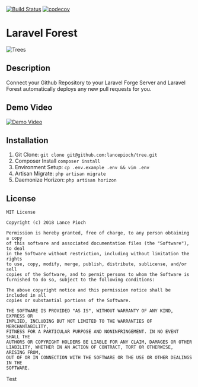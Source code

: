 [![Build Status](https://travis-ci.org/lancepioch/tree.svg?branch=master)](https://travis-ci.org/lancepioch/tree)
[![codecov](https://codecov.io/gh/lancepioch/tree/branch/master/graph/badge.svg)](https://codecov.io/gh/lancepioch/tree)

# Laravel Forest

![Trees](public/img/trees.png)

## Description
Connect your Github Repository to your Laravel Forge Server and Laravel Forest automatically deploys any new pull requests for you.

## Demo Video
[![Demo Video](https://i.imgur.com/pJnISxo.png)](https://youtu.be/e48QJdcNrUY)

## Installation

1. Git Clone: `git clone git@github.com:lancepioch/tree.git`
2. Composer Install `composer install`
3. Environment Setup: `cp .env.example .env && vim .env`
4. Artisan Migrate: `php artisan migrate`
5. Daemonize Horizon: `php artisan horizon`

## License
```
MIT License

Copyright (c) 2018 Lance Pioch

Permission is hereby granted, free of charge, to any person obtaining a copy
of this software and associated documentation files (the "Software"), to deal
in the Software without restriction, including without limitation the rights
to use, copy, modify, merge, publish, distribute, sublicense, and/or sell
copies of the Software, and to permit persons to whom the Software is
furnished to do so, subject to the following conditions:

The above copyright notice and this permission notice shall be included in all
copies or substantial portions of the Software.

THE SOFTWARE IS PROVIDED "AS IS", WITHOUT WARRANTY OF ANY KIND, EXPRESS OR
IMPLIED, INCLUDING BUT NOT LIMITED TO THE WARRANTIES OF MERCHANTABILITY,
FITNESS FOR A PARTICULAR PURPOSE AND NONINFRINGEMENT. IN NO EVENT SHALL THE
AUTHORS OR COPYRIGHT HOLDERS BE LIABLE FOR ANY CLAIM, DAMAGES OR OTHER
LIABILITY, WHETHER IN AN ACTION OF CONTRACT, TORT OR OTHERWISE, ARISING FROM,
OUT OF OR IN CONNECTION WITH THE SOFTWARE OR THE USE OR OTHER DEALINGS IN THE
SOFTWARE.
```

Test